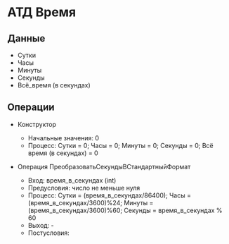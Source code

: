 # АТД Время
## Данные
  * Сутки
  * Часы
  * Минуты
  * Секунды
  * Всё_время (в секундах)
## Операции
  * Конструктор
  	* Начальные значения: 0
	* Процесс: Сутки = 0; Часы = 0; Минуты = 0; Секунды = 0; Всё время (в секундах) = 0
	 
  * Операция ПреобразоватьСекундыВСтандартныйФормат
  	* Вход: время_в_секундах (int)
  	* Предусловия: число не меньше нуля
  	* Процесс: Сутки = (время_в_секундах/86400); Часы = (время_в_секундах/3600)%24; Минуты = (время_в_секундах/3600)%60; Секунды = время_в_секундах % 60
  	* Выход: -
  	* Постусловия: 
	

